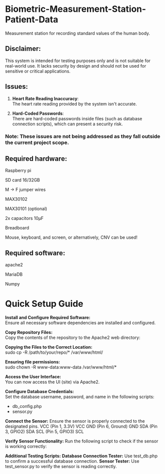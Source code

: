 # Biometric-Measurement-Station-Patient-Data
Measurement station for recording standard values of the human body.

## Disclaimer: 
This system is intended for testing purposes only and is not suitable for real-world use. It lacks security by design and should not be used for sensitive or critical applications.

## Issues:
1. **Heart Rate Reading Inaccuracy**:<br>
The heart rate reading provided by the system isn't accurate.

2. **Hard-Coded Passwords**:<br>
There are hard-coded passwords inside files (such as database connection scripts), which can present a security risk.

### Note: These issues are not being addressed as they fall outside the current project scope.


## Required hardware:
Raspberry pi 

SD card 16/32GB

M -> F jumper wires

MAX30102 

MAX30101 (optional)

2x capacitors 10μF

Breadboard

Mouse, keyboard, and screen, or alternatively, CNV can be used!

## Required software:
apache2

MariaDB

Numpy

# Quick Setup Guide
**Install and Configure Required Software:**<br>
Ensure all necessary software dependencies are installed and configured.

**Copy Repository Files:**<br>
Copy the contents of the repository to the Apache2 web directory:

**Copying the Files to the Correct Location:**<br>
sudo cp -R /path/to/your/repo/* /var/www/html/

**Ensuring file permissions:**<br>
sudo chown -R www-data:www-data /var/www/html/*

**Access the User Interface:**<br>
You can now access the UI (site) via Apache2.

**Configure Database Credentials:**<br>
Set the database username, password, and name in the following scripts:
* db_config.php
* sensor.py
   
**Connect the Sensor:**
Ensure the sensor is properly connected to the designated pins.
VCC (Pin 1, 3.3V)  	VCC
GND (Pin 6, Ground)	GND
SDA (Pin 3, GPIO2)	SDA
SCL (Pin 5, GPIO3)	SCL

**Verify Sensor Functionality:**
Run the following script to check if the sensor is working correctly:

**Additional Testing Scripts:**
**Database Connection Tester:** Use test_db.php to confirm a successful database connection.
**Sensor Tester:** Use test_sensor.py to verify the sensor is reading correctly.
